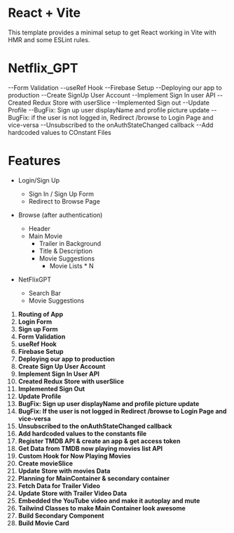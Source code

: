 # React + Vite

This template provides a minimal setup to get React working in Vite with HMR and some ESLint rules.

# Netflix_GPT
  --Form Validation
  --useRef Hook
  --Firebase Setup
  --Deploying our app to production
  --Create SignUp User Account
  --Implement Sign In user API
  --Created Redux Store with userSlice
  --Implemented Sign out
  --Update Profile
  --BugFix: Sign up user displayName and profile picture update
  --BugFix: if the user is not logged in, Redirect /browse to Login Page and vice-versa
  --Unsubscribed to the onAuthStateChanged callback
  --Add hardcoded values to COnstant Files

# Features

- Login/Sign Up
  - Sign In / Sign Up Form
  - Redirect to Browse Page

- Browse (after authentication)
  - Header
  - Main Movie
    - Trailer in Background
    - Title & Description
    - Movie Suggestions
      - Movie Lists * N

- NetFlixGPT
  - Search Bar
  - Movie Suggestions
1. **Routing of App**  
2. **Login Form**  
3. **Sign up Form**  
4. **Form Validation**  
5. **useRef Hook**  
6. **Firebase Setup**  
7. **Deploying our app to production**  
8. **Create Sign Up User Account**  
9. **Implement Sign In User API**  
10. **Created Redux Store with userSlice**  
11. **Implemented Sign Out**  
12. **Update Profile**  
13. **BugFix: Sign up user displayName and profile picture update**  
14. **BugFix: If the user is not logged in Redirect /browse to Login Page and vice-versa**  
15. **Unsubscribed to the onAuthStateChanged callback**  
16. **Add hardcoded values to the constants file**  
17. **Register TMDB API & create an app & get access token**  
18. **Get Data from TMDB now playing movies list API**  
19. **Custom Hook for Now Playing Movies**  
20. **Create movieSlice**  
21. **Update Store with movies Data**  
22. **Planning for MainContainer & secondary container**  
23. **Fetch Data for Trailer Video**  
24. **Update Store with Trailer Video Data**  
25. **Embedded the YouTube video and make it autoplay and mute**  
26. **Tailwind Classes to make Main Container look awesome**  
27. **Build Secondary Component**  
28. **Build Movie Card**  



